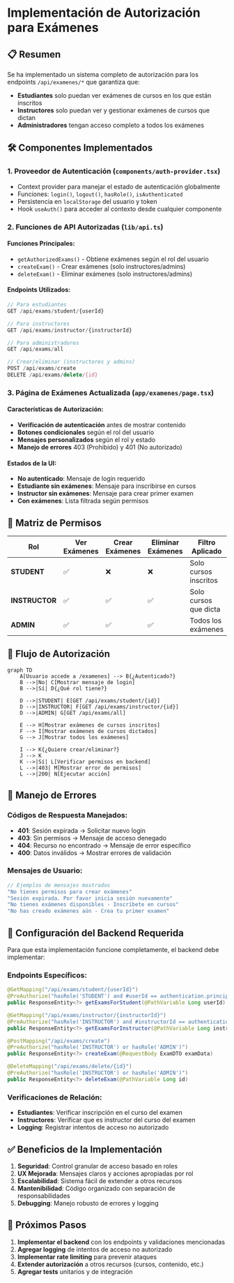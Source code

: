 # Implementación de Autorización para Exámenes

## 📋 Resumen

Se ha implementado un sistema completo de autorización para los endpoints `/api/examenes/*` que garantiza que:

- **Estudiantes** solo puedan ver exámenes de cursos en los que están inscritos
- **Instructores** solo puedan ver y gestionar exámenes de cursos que dictan
- **Administradores** tengan acceso completo a todos los exámenes

## 🛠️ Componentes Implementados

### 1. **Proveedor de Autenticación** (`components/auth-provider.tsx`)
- Context provider para manejar el estado de autenticación globalmente
- Funciones: `login()`, `logout()`, `hasRole()`, `isAuthenticated`
- Persistencia en `localStorage` del usuario y token
- Hook `useAuth()` para acceder al contexto desde cualquier componente

### 2. **Funciones de API Autorizadas** (`lib/api.ts`)

#### Funciones Principales:
- `getAuthorizedExams()` - Obtiene exámenes según el rol del usuario
- `createExam()` - Crear exámenes (solo instructores/admins)
- `deleteExam()` - Eliminar exámenes (solo instructores/admins)

#### Endpoints Utilizados:
```typescript
// Para estudiantes
GET /api/exams/student/{userId}

// Para instructores  
GET /api/exams/instructor/{instructorId}

// Para administradores
GET /api/exams/all

// Crear/eliminar (instructores y admins)
POST /api/exams/create
DELETE /api/exams/delete/{id}
```

### 3. **Página de Exámenes Actualizada** (`app/examenes/page.tsx`)

#### Características de Autorización:
- **Verificación de autenticación** antes de mostrar contenido
- **Botones condicionales** según el rol del usuario
- **Mensajes personalizados** según el rol y estado
- **Manejo de errores** 403 (Prohibido) y 401 (No autorizado)

#### Estados de la UI:
- **No autenticado**: Mensaje de login requerido
- **Estudiante sin exámenes**: Mensaje para inscribirse en cursos
- **Instructor sin exámenes**: Mensaje para crear primer examen
- **Con exámenes**: Lista filtrada según permisos

## 🔐 Matriz de Permisos

| Rol | Ver Exámenes | Crear Exámenes | Eliminar Exámenes | Filtro Aplicado |
|-----|--------------|----------------|-------------------|-----------------|
| **STUDENT** | ✅ | ❌ | ❌ | Solo cursos inscritos |
| **INSTRUCTOR** | ✅ | ✅ | ✅ | Solo cursos que dicta |
| **ADMIN** | ✅ | ✅ | ✅ | Todos los exámenes |

## 🔄 Flujo de Autorización

```mermaid
graph TD
    A[Usuario accede a /examenes] --> B{¿Autenticado?}
    B -->|No| C[Mostrar mensaje de login]
    B -->|Sí| D{¿Qué rol tiene?}
    
    D -->|STUDENT| E[GET /api/exams/student/{id}]
    D -->|INSTRUCTOR| F[GET /api/exams/instructor/{id}]
    D -->|ADMIN| G[GET /api/exams/all]
    
    E --> H[Mostrar exámenes de cursos inscritos]
    F --> I[Mostrar exámenes de cursos dictados]
    G --> J[Mostrar todos los exámenes]
    
    I --> K{¿Quiere crear/eliminar?}
    J --> K
    K -->|Sí| L[Verificar permisos en backend]
    L -->|403| M[Mostrar error de permisos]
    L -->|200| N[Ejecutar acción]
```

## 🚨 Manejo de Errores

### Códigos de Respuesta Manejados:
- **401**: Sesión expirada → Solicitar nuevo login
- **403**: Sin permisos → Mensaje de acceso denegado
- **404**: Recurso no encontrado → Mensaje de error específico
- **400**: Datos inválidos → Mostrar errores de validación

### Mensajes de Usuario:
```typescript
// Ejemplos de mensajes mostrados
"No tienes permisos para crear exámenes"
"Sesión expirada. Por favor inicia sesión nuevamente"
"No tienes exámenes disponibles - Inscríbete en cursos"
"No has creado exámenes aún - Crea tu primer examen"
```

## 🔧 Configuración del Backend Requerida

Para que esta implementación funcione completamente, el backend debe implementar:

### Endpoints Específicos:
```java
@GetMapping("/api/exams/student/{userId}")
@PreAuthorize("hasRole('STUDENT') and #userId == authentication.principal.id")
public ResponseEntity<?> getExamsForStudent(@PathVariable Long userId)

@GetMapping("/api/exams/instructor/{instructorId}")  
@PreAuthorize("hasRole('INSTRUCTOR') and #instructorId == authentication.principal.id")
public ResponseEntity<?> getExamsForInstructor(@PathVariable Long instructorId)

@PostMapping("/api/exams/create")
@PreAuthorize("hasRole('INSTRUCTOR') or hasRole('ADMIN')")
public ResponseEntity<?> createExam(@RequestBody ExamDTO examData)

@DeleteMapping("/api/exams/delete/{id}")
@PreAuthorize("hasRole('INSTRUCTOR') or hasRole('ADMIN')")
public ResponseEntity<?> deleteExam(@PathVariable Long id)
```

### Verificaciones de Relación:
- **Estudiantes**: Verificar inscripción en el curso del examen
- **Instructores**: Verificar que es instructor del curso del examen
- **Logging**: Registrar intentos de acceso no autorizado

## ✅ Beneficios de la Implementación

1. **Seguridad**: Control granular de acceso basado en roles
2. **UX Mejorada**: Mensajes claros y acciones apropiadas por rol
3. **Escalabilidad**: Sistema fácil de extender a otros recursos
4. **Mantenibilidad**: Código organizado con separación de responsabilidades
5. **Debugging**: Manejo robusto de errores y logging

## 🚀 Próximos Pasos

1. **Implementar el backend** con los endpoints y validaciones mencionadas
2. **Agregar logging** de intentos de acceso no autorizado
3. **Implementar rate limiting** para prevenir ataques
4. **Extender autorización** a otros recursos (cursos, contenido, etc.)
5. **Agregar tests** unitarios y de integración 